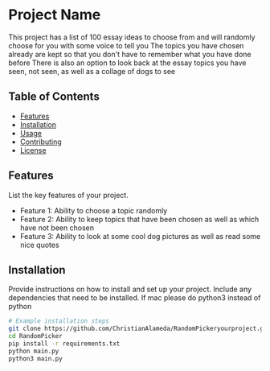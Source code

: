 # Project Name

This project has a list of 100 essay ideas to choose from and will randomly choose for you with some voice to tell you 
The topics you have chosen already are kept so that you don't have to remember what you have done before
There is also an option to look back at the essay topics you have seen, not seen, as well as a collage of dogs to see

## Table of Contents

- [Features](#features)
- [Installation](#installation)
- [Usage](#usage)
- [Contributing](#contributing)
- [License](#license)

## Features

List the key features of your project.

- Feature 1: Ability to choose a topic randomly
- Feature 2: Ability to keep topics that have been chosen as well as which have not been chosen
- Feature 3: Ability to look at some cool dog pictures as well as read some nice quotes

## Installation

Provide instructions on how to install and set up your project. Include any dependencies that need to be installed. If mac please do python3 instead of python

```bash
# Example installation steps
git clone https://github.com/ChristianAlameda/RandomPickeryourproject.git
cd RandomPicker
pip install -r requirements.txt
python main.py
python3 main.py
